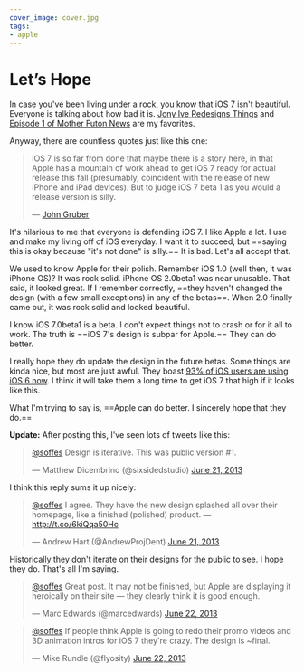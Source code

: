 ```yaml
---
cover_image: cover.jpg
tags:
- apple
---
```


# Let’s Hope

In case you've been living under a rock, you know that iOS 7 isn't beautiful. Everyone is talking about how bad it is. [Jony Ive Redesigns Things](http://jonyiveredesignsthings.tumblr.com) and [Episode 1 of Mother Futon News](http://motherfuton.com) are my favorites.

Anyway, there are countless quotes just like this one:

> iOS 7 is so far from done that maybe there is a story here, in that Apple has a mountain of work ahead to get iOS 7 ready for actual release this fall (presumably, coincident with the release of new iPhone and iPad devices). But to judge iOS 7 beta 1 as you would a release version is silly.
>
> — [John Gruber](http://daringfireball.net/linked/2013/06/17/dalrymple)

It's hilarious to me that everyone is defending iOS 7. I like Apple a lot. I use and make my living off of iOS everyday. I want it to succeed, but ==saying this is okay because "it's not done" is silly.== It is bad. Let's all accept that.

We used to know Apple for their polish. Remember iOS 1.0 (well then, it was iPhone OS)? It was rock solid. iPhone OS 2.0beta1 was near unusable. That said, it looked great. If I remember correctly, ==they haven't changed the design (with a few small exceptions) in any of the betas==. When 2.0 finally came out, it was rock solid and looked beautiful.

I know iOS 7.0beta1 is a beta. I don't expect things not to crash or for it all to work. The truth is ==iOS 7's design is subpar for Apple.== They can do better.

I really hope they do update the design in the future betas. Some things are kinda nice, but most are just awful. They boast [93% of iOS users are using iOS 6 now](https://developer.apple.com/devcenter/ios/checklist/). I think it will take them a long time to get iOS 7 that high if it looks like this.

What I'm trying to say is, ==Apple can do better. I sincerely hope that they do.==

**Update:** After posting this, I've seen lots of tweets like this:

<blockquote class="twitter-tweet"><p><a href="https://twitter.com/soffes">@soffes</a> Design is iterative. This was public version #1.</p>&mdash; Matthew Dicembrino (@sixsidedstudio) <a href="https://twitter.com/sixsidedstudio/statuses/348163883917275136">June 21, 2013</a></blockquote>

I think this reply sums it up nicely:

<blockquote class="twitter-tweet"><p><a href="https://twitter.com/soffes">@soffes</a> I agree. They have the new design splashed all over their homepage, like a finished (polished) product. — <a href="http://t.co/6kiQqa50Hc">http://t.co/6kiQqa50Hc</a></p>&mdash; Andrew Hart (@AndrewProjDent) <a href="https://twitter.com/AndrewProjDent/statuses/348164528594358273">June 21, 2013</a></blockquote>

Historically they don't iterate on their designs for the public to see. I hope they do. That's all I'm saying.

<blockquote class="twitter-tweet"><p><a href="https://twitter.com/soffes">@soffes</a> Great post. It may not be finished, but Apple are displaying it heroically on their site — they clearly think it is good enough.</p>&mdash; Marc Edwards (@marcedwards) <a href="https://twitter.com/marcedwards/statuses/348357294783877121">June 22, 2013</a></blockquote>

<blockquote class="twitter-tweet"><p><a href="https://twitter.com/soffes">@soffes</a> If people think Apple is going to redo their promo videos and 3D animation intros for iOS 7 they&#39;re crazy. The design is ~final.</p>&mdash; Mike Rundle (@flyosity) <a href="https://twitter.com/flyosity/statuses/348358938296733696">June 22, 2013</a></blockquote>

<script async src="//platform.twitter.com/widgets.js" charset="utf-8"></script>
